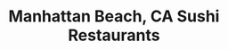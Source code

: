 ---
layout: city
title: Manhattan Beach, CA Sushi Restaurants
permalink: /california/manhattan-beach/
stateAbbr: CA
stateName: California
cityName: Manhattan Beach
---